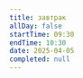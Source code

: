 ```yaml
---
title: завтрак
allDay: false
startTime: 09:30
endTime: 10:30
date: 2025-04-05
completed: null
---
```

